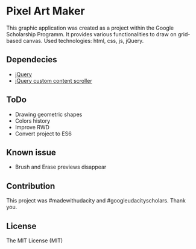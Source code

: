 # Pixel Art Maker
This graphic application was created as a project within the Google Scholarship Programm. It provides various functionalities to draw on grid-based canvas. Used technologies: html, css, js, jQuery.

## Dependecies
- [jQuery](http://jquery.com/)
- [jQuery custom content scroller](http://manos.malihu.gr/jquery-custom-content-scroller/)

## ToDo
- Drawing geometric shapes
- Colors history
- Improve RWD
- Convert project to ES6

## Known issue
- Brush and Erase previews disappear

## Contribution
This project was #madewithudacity and #googleudacityscholars. Thank you.

## License
The MIT License (MIT)